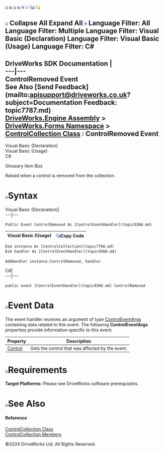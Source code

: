 ![](dotnetimages/collapse.gif) ![](dotnetimages/expand.gif) ![](dotnetimages/collapse.gif) ![](dotnetimages/expand.gif) ![](dotnetimages/drpdown.gif) ![](dotnetimages/drpdown_orange.gif) ![](dotnetimages/copycode.gif) ![](dotnetimages/copycodeHighlight.gif)

![](dotnetimages/collapse.gif) Collapse All Expand All ![](dotnetimages/drpdown.gif) Language Filter: All  Language Filter: Multiple  Language Filter: Visual Basic (Declaration) Language Filter: Visual Basic (Usage) Language Filter: C#  
---  
DriveWorks SDK Documentation  |   
---|---  
ControlRemoved Event   
See Also [Send Feedback](mailto:apisupport@driveworks.co.uk?subject=Documentation Feedback: topic7787.md)  
[DriveWorks.Engine Assembly](topic2156.md) > [DriveWorks.Forms Namespace](topic7266.md) > [ControlCollection Class](topic7766.md) : ControlRemoved Event  
---  
  
Visual Basic (Declaration)    
Visual Basic (Usage)    
C# 

Glossary Item Box

Raised when a control is removed from the collection. 

# ![](dotnetimages/collapse.gif)Syntax

Visual Basic (Declaration)|   
---|---  
      
    
    Public Event ControlRemoved As [ControlEventHandler](topic9366.md)  
  
Visual Basic (Usage)| ![](dotnetimages/copycode.gif)Copy Code  
---|---  
      
    
    Dim instance As [ControlCollection](topic7766.md)
    Dim handler As [ControlEventHandler](topic9366.md)
     
    AddHandler instance.ControlRemoved, handler  
  
C#|   
---|---  
      
    
    public event [ControlEventHandler](topic9366.md) ControlRemoved  
  
# ![](dotnetimages/collapse.gif)Event Data

The event handler receives an argument of type [ControlEventArgs](topic7806.md) containing data related to this event. The following **ControlEventArgs** properties provide information specific to this event.

Property| Description  
---|---  
[Control](topic7815.md)| Gets the control that was affected by the event.   
  
# ![](dotnetimages/collapse.gif)Requirements

**Target Platforms:** Please see DriveWorks software prerequisites.

# ![](dotnetimages/collapse.gif)See Also

#### Reference

[ControlCollection Class](topic7766.md)   
[ControlCollection Members](topic7767.md)

©2024 DriveWorks Ltd. All Rights Reserved.

